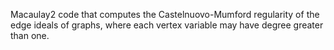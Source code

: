Macaulay2 code that computes the Castelnuovo-Mumford regularity of the edge ideals of graphs, where each vertex variable may have degree greater than one.

